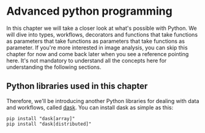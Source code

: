 # Advanced python programming

In this chapter we will take a closer look at what's possible with Python. We will dive into types, workflows, decorators and functions that take functions as parameters that take functions as parameters that take functions as parameter. If you're more interested in image analysis, you can skip this chapter for now and come back later when you see a reference pointing here. It's not mandatory to understand all the concepts here for understanding the following sections.

## Python libraries used in this chapter
Therefore, we'll be introducing another Python libraries for dealing with data and workflows, called [dask](https://dask.dev).
You can install dask as simple as this:

```
pip install "dask[array]"
pip install "dask[distributed]"
```
